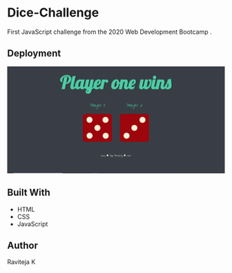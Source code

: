 # Dice-Challenge
First JavaScript challenge from the 2020 Web Development Bootcamp .

## Deployment
![Alt text](https://github.com/ravi1998-source/Dice-Challenge/blob/main/images/Sample.png)

## Built With
* HTML
* CSS
* JavaScript

## Author
Raviteja K 
